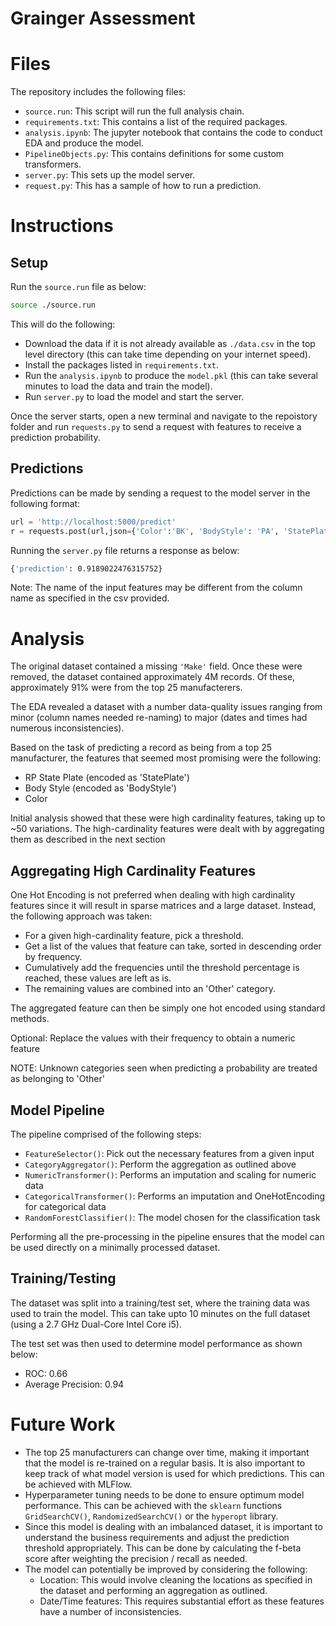 # Grainger Assessment


# Files
The repository includes the following files:
* `source.run`: This script will run the full analysis chain.
* `requirements.txt`: This contains a list of the required packages.
* `analysis.ipynb`: The jupyter notebook that contains the code to conduct EDA and produce the model.
* `PipelineObjects.py`: This contains definitions for some custom transformers.
* `server.py`: This sets up the model server.
* `request.py`: This has a sample of how to run a prediction.


# Instructions

## Setup
Run the `source.run` file as below:
```sh
source ./source.run
```

This will do the following:
* Download the data if it is not already available as `./data.csv` in the top level directory (this can take time depending on your internet speed).
* Install the packages listed in `requirements.txt`.
* Run the `analysis.ipynb` to produce the `model.pkl` (this can take several minutes to load the data and train the model).
* Run `server.py` to load the model and start the server.

Once the server starts, open a new terminal and navigate to the repoistory folder and run `requests.py` to send a request with features to receive a prediction probability.

## Predictions
Predictions can be made by sending a request to the model server in the following format:
```python
url = 'http://localhost:5000/predict'
r = requests.post(url,json={'Color':'BK', 'BodyStyle': 'PA', 'StatePlate': 'CA'})
```

Running the `server.py` file returns a response as below:
```sh
{'prediction': 0.9189022476315752}
```

Note: The name of the input features may be different from the column name as specified in the csv provided.


# Analysis
The original dataset contained a missing `'Make'` field. Once these were removed, the dataset contained approximately 4M records. Of these, approximately 91% were from the top 25 manufacterers.

The EDA revealed a dataset with a number data-quality issues ranging from minor (column names needed re-naming) to major (dates and times had numerous inconsistencies).

Based on the task of predicting a record as being from a top 25 manufacturer, the features that seemed most promising were the following:
* RP State Plate (encoded as 'StatePlate')
* Body Style (encoded as 'BodyStyle')
* Color

Initial analysis showed that these were high cardinality features, taking up to ~50 variations. The high-cardinality features were dealt with by aggregating them as described in the next section

## Aggregating High Cardinality Features
One Hot Encoding is not preferred when dealing with high cardinality features since it will result in sparse matrices and a large dataset. Instead, the following approach was taken:
* For a given high-cardinality feature, pick a threshold.
* Get a list of the values that feature can take, sorted in descending order by frequency.
* Cumulatively add the frequencies until the threshold percentage is reached, these values are left as is.
* The remaining values are combined into an 'Other' category.

The aggregated feature can then be simply one hot encoded using standard methods.

Optional: Replace the values with their frequency to obtain a numeric feature

NOTE: Unknown categories seen when predicting a probability are treated as belonging to 'Other'

## Model Pipeline
The pipeline comprised of the following steps:
* `FeatureSelector()`: Pick out the necessary features from a given input
* `CategoryAggregator()`: Perform the aggregation as outlined above
* `NumericTransformer()`: Performs an imputation and scaling for numeric data
* `CategoricalTransformer()`: Performs an imputation and OneHotEncoding for categorical data
* `RandomForestClassifier()`: The model chosen for the classification task

Performing all the pre-processing in the pipeline ensures that the model can be used directly on a minimally processed dataset.

## Training/Testing
The dataset was split into a training/test set, where the training data was used to train the model. This can take upto 10 minutes on the full dataset (using a 2.7 GHz Dual-Core Intel Core i5).

The test set was then used to determine model performance as shown below:
* ROC: 0.66
* Average Precision: 0.94


# Future Work
* The top 25 manufacturers can change over time, making it important that the model is re-trained on a regular basis. It is also important to keep track of what model version is used for which predictions. This can be achieved with MLFlow.
* Hyperparameter tuning needs to be done to ensure optimum model performance. This can be achieved with the `sklearn` functions `GridSearchCV()`, `RandomizedSearchCV()` or the `hyperopt` library.
* Since this model is dealing with an imbalanced dataset, it is important to understand the business requirements and adjust the prediction threshold appropriately. This can be done by calculating the f-beta score after weighting the precision / recall as needed.
* The model can potentially be improved by considering the following:
  * Location: This would involve cleaning the locations as specified in the dataset and performing an aggregation as outlined.
  * Date/Time features: This requires substantial effort as these features have a number of inconsistencies.